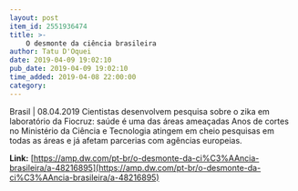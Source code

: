 ```yaml
---
layout: post
item_id: 2551936474
title: >-
    O desmonte da ciência brasileira
author: Tatu D'Oquei
date: 2019-04-09 19:02:10
pub_date: 2019-04-09 19:02:10
time_added: 2019-04-08 22:00:00
category: 
---
```


Brasil | 08.04.2019 Cientistas desenvolvem pesquisa sobre o zika em laboratório da Fiocruz: saúde é uma das áreas ameaçadas Anos de cortes no Ministério da Ciência e Tecnologia atingem em cheio pesquisas em todas as áreas e já afetam parcerias com agências europeias.

**Link:** [https://amp.dw.com/pt-br/o-desmonte-da-ci%C3%AAncia-brasileira/a-48216895](https://amp.dw.com/pt-br/o-desmonte-da-ci%C3%AAncia-brasileira/a-48216895)

